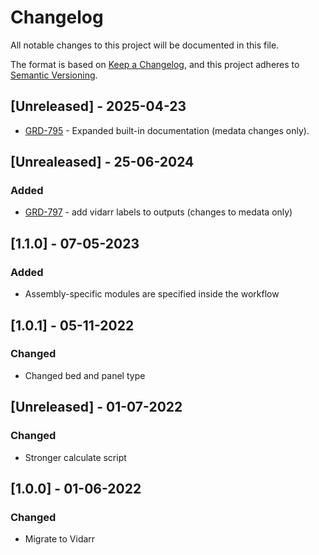 # Changelog
All notable changes to this project will be documented in this file.

The format is based on [Keep a Changelog](https://keepachangelog.com/en/1.0.0/),
and this project adheres to [Semantic Versioning](https://semver.org/spec/v2.0.0.html).

## [Unreleased] - 2025-04-23
- [GRD-795](https://jira.oicr.on.ca/browse/GRD-795) - Expanded built-in documentation (medata changes only).

## [Unrealeased] - 25-06-2024
### Added
- [GRD-797](https://jira.oicr.on.ca/browse/GRD-797) - add vidarr labels to outputs (changes to medata only)

## [1.1.0] - 07-05-2023
### Added
- Assembly-specific modules are specified inside the workflow

## [1.0.1] - 05-11-2022
### Changed
- Changed bed and panel type

## [Unreleased] - 01-07-2022
### Changed
- Stronger calculate script

## [1.0.0] - 01-06-2022
### Changed
- Migrate to Vidarr
